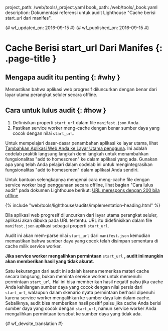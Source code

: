 project_path: /web/tools/_project.yaml
book_path: /web/tools/_book.yaml
description: Dokumentasi referensi untuk audit Lighthouse "Cache berisi start_url dari manifes".

{# wf_updated_on: 2016-09-15 #}
{# wf_published_on: 2016-09-15 #}

# Cache Berisi start_url Dari Manifes  {: .page-title }

## Mengapa audit itu penting {: #why }

Memastikan bahwa aplikasi web progresif diluncurkan dengan benar dari
layar utama perangkat seluler secara offline.

## Cara untuk lulus audit {: #how }

1. Definisikan properti `start_url` dalam file `manifest.json` Anda.
2. Pastikan service worker meng-cache dengan benar sumber daya yang
   cocok dengan nilai `start_url`.

Untuk mempelajari dasar-dasar penambahan aplikasi ke layar utama,
lihat [Tambahkan Aplikasi Web Anda ke
Layar Utama pengguna](https://codelabs.developers.google.com/codelabs/add-to-home-screen).
Ini adalah codelab praktik langsung langkah demi langkah untuk menambahkan fungsionalitas "add to
homescreen" ke dalam aplikasi yang ada. Gunakan apa yang telah Anda pelajari dalam
codelab ini untuk mengintegrasikan fungsionalitas "add to homescreen" dalam aplikasi Anda sendiri.

Untuk bantuan selengkapnya mengenai cara meng-cache file dengan service worker bagi penggunaan secara offline,
lihat bagian "Cara lulus audit" pada dokumen Lighthouse berikut:
[URL merespons dengan 200 bila offline](http-200-when-offline#how)

{% include "web/tools/lighthouse/audits/implementation-heading.html" %}

Bila aplikasi web progresif diluncurkan dari layar utama perangkat seluler,
aplikasi akan dibuka pada URL tertentu. URL itu didefinisikan dalam file
`manifest.json` aplikasi sebagai properti `start_url`.

Audit ini akan mem-parse nilai `start_url` dari `manifest.json` kemudian
memastikan bahwa sumber daya yang cocok telah disimpan sementara di cache milik service worker.

**Jika service worker mengalihkan permintaan** `start_url` **, audit
ini mungkin akan memberikan hasil yang tidak akurat**.

Satu kekurangan dari audit ini adalah karena memeriksa materi cache
secara langsung, bukan meminta service worker untuk memenuhi permintaan `start_url`.
 Hal ini bisa memberikan hasil negatif palsu jika cache Anda kehilangan
sumber daya yang cocok dengan nilai persis dari `start_url`, walaupun dalam
skenario nyata permintaan berhasil dipenuhi karena service
worker mengalihkan ke sumber daya lain dalam cache. Sebaliknya, audit bisa
memberikan hasil positif palsu jika cache Anda berisi sumber daya yang
cocok dengan `start_url`, namun service worker Anda mengalihkan permintaan tersebut ke
sumber daya yang tidak ada.


{# wf_devsite_translation #}
